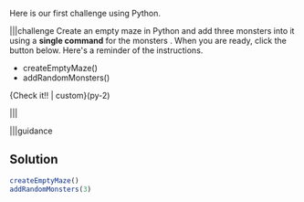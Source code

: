 Here is our first challenge using Python.

|||challenge
Create an empty maze in Python and add three monsters into it using a **single command** for the monsters . When you are ready, click the button below. Here's a reminder of the instructions.

- createEmptyMaze()
- addRandomMonsters()

{Check it!! | custom}(py-2)

|||

|||guidance
## Solution

```javascript
createEmptyMaze()
addRandomMonsters(3)
```
